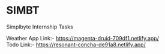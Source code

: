 # SIMBT
Simplbyte Internship Tasks

Weather App Link:- https://magenta-druid-709df1.netlify.app/ <br>
Todo Link:- https://resonant-concha-de91a8.netlify.app/
